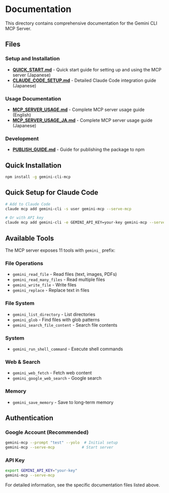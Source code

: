 # Documentation

This directory contains comprehensive documentation for the Gemini CLI MCP Server.

## Files

### Setup and Installation
- **[QUICK_START.md](QUICK_START.md)** - Quick start guide for setting up and using the MCP server (Japanese)
- **[CLAUDE_CODE_SETUP.md](CLAUDE_CODE_SETUP.md)** - Detailed Claude Code integration guide (Japanese)

### Usage Documentation
- **[MCP_SERVER_USAGE.md](MCP_SERVER_USAGE.md)** - Complete MCP server usage guide (English)
- **[MCP_SERVER_USAGE_JA.md](MCP_SERVER_USAGE_JA.md)** - Complete MCP server usage guide (Japanese)

### Development
- **[PUBLISH_GUIDE.md](PUBLISH_GUIDE.md)** - Guide for publishing the package to npm

## Quick Installation

```bash
npm install -g gemini-cli-mcp
```

## Quick Setup for Claude Code

```bash
# Add to Claude Code
claude mcp add gemini-cli -s user gemini-mcp --serve-mcp

# Or with API key
claude mcp add gemini-cli -e GEMINI_API_KEY=your-key gemini-mcp --serve-mcp
```

## Available Tools

The MCP server exposes 11 tools with `gemini_` prefix:

### File Operations
- `gemini_read_file` - Read files (text, images, PDFs)
- `gemini_read_many_files` - Read multiple files  
- `gemini_write_file` - Write files
- `gemini_replace` - Replace text in files

### File System
- `gemini_list_directory` - List directories
- `gemini_glob` - Find files with glob patterns
- `gemini_search_file_content` - Search file contents

### System
- `gemini_run_shell_command` - Execute shell commands

### Web & Search
- `gemini_web_fetch` - Fetch web content
- `gemini_google_web_search` - Google search

### Memory
- `gemini_save_memory` - Save to long-term memory

## Authentication

### Google Account (Recommended)
```bash
gemini-mcp --prompt "test" --yolo  # Initial setup
gemini-mcp --serve-mcp            # Start server
```

### API Key
```bash
export GEMINI_API_KEY="your-key"
gemini-mcp --serve-mcp
```

For detailed information, see the specific documentation files listed above.